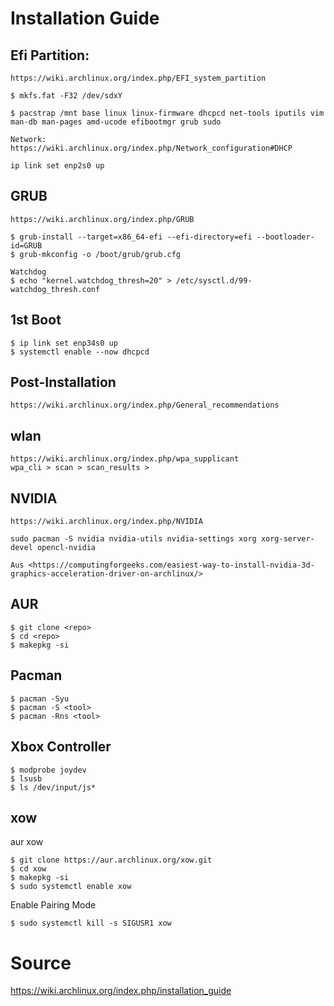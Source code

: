 # Installation Guide

## Efi Partition:

    https://wiki.archlinux.org/index.php/EFI_system_partition

    $ mkfs.fat -F32 /dev/sdxY

    $ pacstrap /mnt base linux linux-firmware dhcpcd net-tools iputils vim man-db man-pages amd-ucode efibootmgr grub sudo

    Network: https://wiki.archlinux.org/index.php/Network_configuration#DHCP

    ip link set enp2s0 up

## GRUB

    https://wiki.archlinux.org/index.php/GRUB

    $ grub-install --target=x86_64-efi --efi-directory=efi --bootloader-id=GRUB
    $ grub-mkconfig -o /boot/grub/grub.cfg

    Watchdog
    $ echo "kernel.watchdog_thresh=20" > /etc/sysctl.d/99-watchdog_thresh.conf

## 1st Boot

    $ ip link set enp34s0 up
    $ systemctl enable --now dhcpcd

## Post-Installation
    
    https://wiki.archlinux.org/index.php/General_recommendations



## wlan
    
    https://wiki.archlinux.org/index.php/wpa_supplicant
    wpa_cli > scan > scan_results > 


## NVIDIA
    
    https://wiki.archlinux.org/index.php/NVIDIA

    sudo pacman -S nvidia nvidia-utils nvidia-settings xorg xorg-server-devel opencl-nvidia

    Aus <https://computingforgeeks.com/easiest-way-to-install-nvidia-3d-graphics-acceleration-driver-on-archlinux/> 


## AUR

    $ git clone <repo>
    $ cd <repo>
    $ makepkg -si

## Pacman

    $ pacman -Syu
    $ pacman -S <tool>
    $ pacman -Rns <tool>

## Xbox Controller

    $ modprobe joydev
    $ lsusb
    $ ls /dev/input/js*

## xow

aur xow
    
    $ git clone https://aur.archlinux.org/xow.git
    $ cd xow
    $ makepkg -si
    $ sudo systemctl enable xow

Enable Pairing Mode
    
    $ sudo systemctl kill -s SIGUSR1 xow
  
# Source
  
https://wiki.archlinux.org/index.php/installation_guide
